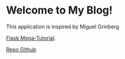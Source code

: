 # Welcome to My Blog!

This application is inspired by Miguel Grinberg

[Flask Mega-Tutorial](https://blog.miguelgrinberg.com/post/the-flask-mega-tutorial-part-i-hello-world).

[Repo Github](https://github.com/miguelgrinberg/microblog)
